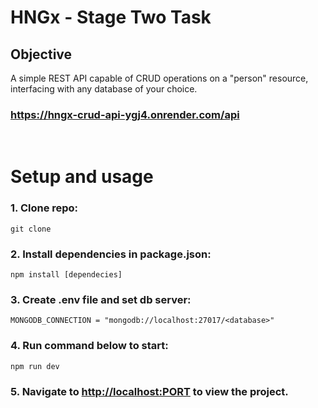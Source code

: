 # HNGx - Stage Two Task

## Objective

A simple REST API capable of CRUD operations on a "person" resource, interfacing with any database of your choice.

### https://hngx-crud-api-ygj4.onrender.com/api

<br/>

# Setup and usage

### 1. Clone repo:

```
git clone
```

### 2. Install dependencies in package.json:

```
npm install [dependecies]
```

### 3. Create .env file and set db server:

```
MONGODB_CONNECTION = "mongodb://localhost:27017/<database>"
```

### 4. Run command below to start:

```
npm run dev
```

### 5. Navigate to <http://localhost:PORT> to view the project.
